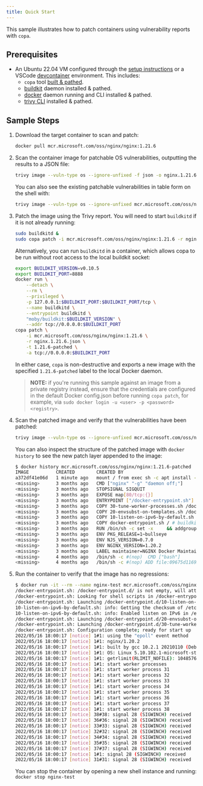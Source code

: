 ```yaml
---
title: Quick Start
---
```


This sample illustrates how to patch containers using vulnerability reports with `copa`.

## Prerequisites

* An Ubuntu 22.04 VM configured through the [setup instructions](./dev-setup.md) or a VSCode [devcontainer](../../.devcontainer/README.md) environment. This includes:
  * `copa` tool [built & pathed](./dev-setup.md).
  * [buildkit](https://github.com/moby/buildkit/#quick-start) daemon installed & pathed.
  * [docker](https://docs.docker.com/desktop/linux/install/#generic-installation-steps) daemon running and CLI installed & pathed.
  * [trivy CLI](https://aquasecurity.github.io/trivy/latest/getting-started/installation/) installed & pathed.

## Sample Steps

1. Download the target container to scan and patch:

    ```bash
    docker pull mcr.microsoft.com/oss/nginx/nginx:1.21.6
    ```

2. Scan the container image for patchable OS vulnerabilities, outputting the results to a JSON file:

    ```bash
    trivy image --vuln-type os --ignore-unfixed -f json -o nginx.1.21.6.json mcr.microsoft.com/oss/nginx/nginx:1.21.6
    ```

    You can also see the existing patchable vulnerabilities in table form on the shell with:

    ```bash
    trivy image --vuln-type os --ignore-unfixed mcr.microsoft.com/oss/nginx/nginx:1.21.6

3. Patch the image using the Trivy report. You will need to start `buildkitd` if it is not already running:

    ```bash
    sudo buildkitd &
    sudo copa patch -i mcr.microsoft.com/oss/nginx/nginx:1.21.6 -r nginx.1.21.6.json -t 1.21.6-patched
    ```

    Alternatively, you can run `buildkitd` in a container, which allows copa to be run without root access to the local buildkit socket:

    ```bash
    export BUILDKIT_VERSION=v0.10.5
    export BUILDKIT_PORT=8888
    docker run \
        --detach \
        --rm \
        --privileged \
        -p 127.0.0.1:$BUILDKIT_PORT:$BUILDKIT_PORT/tcp \
        --name buildkitd \
        --entrypoint buildkitd \
        "moby/buildkit:$BUILDKIT_VERSION" \
        --addr tcp://0.0.0.0:$BUILDKIT_PORT
    copa patch \
        -i mcr.microsoft.com/oss/nginx/nginx:1.21.6 \
        -r nginx.1.21.6.json \
        -t 1.21.6-patched \
        -a tcp://0.0.0.0:$BUILDKIT_PORT
    ```

    In either case, `copa` is non-destructive and exports a new image with the specified `1.21.6-patched` label to the local Docker daemon.

    > **NOTE:** if you're running this sample against an image from a private registry instead,
    > ensure that the credentials are configured in the default Docker config.json before running `copa patch`,
    > for example, via `sudo docker login -u <user> -p <password> <registry>`.

4. Scan the patched image and verify that the vulnerabilities have been patched:

    ```bash
    trivy image --vuln-type os --ignore-unfixed mcr.microsoft.com/oss/nginx/nginx:1.21.6-patched
    ```

    You can also inspect the structure of the patched image with `docker history` to see the new patch layer appended to the image:

    ```bash
    $ docker history mcr.microsoft.com/oss/nginx/nginx:1.21.6-patched
    IMAGE          CREATED        CREATED BY                                      SIZE      COMMENT
    a372df41e06d   1 minute ago   mount / from exec sh -c apt install --no-ins…   26.1MB    buildkit.exporter.image.v0
    <missing>      3 months ago   CMD ["nginx" "-g" "daemon off;"]                0B        buildkit.dockerfile.v0
    <missing>      3 months ago   STOPSIGNAL SIGQUIT                              0B        buildkit.dockerfile.v0
    <missing>      3 months ago   EXPOSE map[80/tcp:{}]                           0B        buildkit.dockerfile.v0
    <missing>      3 months ago   ENTRYPOINT ["/docker-entrypoint.sh"]            0B        buildkit.dockerfile.v0
    <missing>      3 months ago   COPY 30-tune-worker-processes.sh /docker-ent…   4.61kB    buildkit.dockerfile.v0
    <missing>      3 months ago   COPY 20-envsubst-on-templates.sh /docker-ent…   1.04kB    buildkit.dockerfile.v0
    <missing>      3 months ago   COPY 10-listen-on-ipv6-by-default.sh /docker…   1.96kB    buildkit.dockerfile.v0
    <missing>      3 months ago   COPY docker-entrypoint.sh / # buildkit          1.2kB     buildkit.dockerfile.v0
    <missing>      3 months ago   RUN /bin/sh -c set -x     && addgroup --syst…   61.1MB    buildkit.dockerfile.v0
    <missing>      3 months ago   ENV PKG_RELEASE=1~bullseye                      0B        buildkit.dockerfile.v0
    <missing>      3 months ago   ENV NJS_VERSION=0.7.0                           0B        buildkit.dockerfile.v0
    <missing>      3 months ago   ENV NGINX_VERSION=1.20.2                        0B        buildkit.dockerfile.v0
    <missing>      3 months ago   LABEL maintainer=NGINX Docker Maintainers <d…   0B        buildkit.dockerfile.v0
    <missing>      4 months ago   /bin/sh -c #(nop)  CMD ["bash"]                 0B 
    <missing>      4 months ago   /bin/sh -c #(nop) ADD file:09675d11695f65c55…   80.4MB
    ```

5. Run the container to verify that the image has no regressions:

    ```bash
    $ docker run -it --rm --name nginx-test mcr.microsoft.com/oss/nginx/nginx:1.21.6-patched
    /docker-entrypoint.sh: /docker-entrypoint.d/ is not empty, will attempt to perform configuration
    /docker-entrypoint.sh: Looking for shell scripts in /docker-entrypoint.d/
    /docker-entrypoint.sh: Launching /docker-entrypoint.d/10-listen-on-ipv6-by-default.sh
    10-listen-on-ipv6-by-default.sh: info: Getting the checksum of /etc/nginx/conf.d/default.conf
    10-listen-on-ipv6-by-default.sh: info: Enabled listen on IPv6 in /etc/nginx/conf.d/default.conf
    /docker-entrypoint.sh: Launching /docker-entrypoint.d/20-envsubst-on-templates.sh
    /docker-entrypoint.sh: Launching /docker-entrypoint.d/30-tune-worker-processes.sh
    /docker-entrypoint.sh: Configuration complete; ready for start up
    2022/05/16 18:00:17 [notice] 1#1: using the "epoll" event method
    2022/05/16 18:00:17 [notice] 1#1: nginx/1.20.2
    2022/05/16 18:00:17 [notice] 1#1: built by gcc 10.2.1 20210110 (Debian 10.2.1-6)
    2022/05/16 18:00:17 [notice] 1#1: OS: Linux 5.10.102.1-microsoft-standard-WSL2
    2022/05/16 18:00:17 [notice] 1#1: getrlimit(RLIMIT_NOFILE): 1048576:1048576
    2022/05/16 18:00:17 [notice] 1#1: start worker processes
    2022/05/16 18:00:17 [notice] 1#1: start worker process 31
    2022/05/16 18:00:17 [notice] 1#1: start worker process 32
    2022/05/16 18:00:17 [notice] 1#1: start worker process 33
    2022/05/16 18:00:17 [notice] 1#1: start worker process 34
    2022/05/16 18:00:17 [notice] 1#1: start worker process 35
    2022/05/16 18:00:17 [notice] 1#1: start worker process 36
    2022/05/16 18:00:17 [notice] 1#1: start worker process 37
    2022/05/16 18:00:17 [notice] 1#1: start worker process 38
    2022/05/16 18:00:17 [notice] 38#38: signal 28 (SIGWINCH) received
    2022/05/16 18:00:17 [notice] 36#36: signal 28 (SIGWINCH) received
    2022/05/16 18:00:17 [notice] 33#33: signal 28 (SIGWINCH) received
    2022/05/16 18:00:17 [notice] 32#32: signal 28 (SIGWINCH) received
    2022/05/16 18:00:17 [notice] 34#34: signal 28 (SIGWINCH) received
    2022/05/16 18:00:17 [notice] 35#35: signal 28 (SIGWINCH) received
    2022/05/16 18:00:17 [notice] 37#37: signal 28 (SIGWINCH) received
    2022/05/16 18:00:17 [notice] 1#1: signal 28 (SIGWINCH) received
    2022/05/16 18:00:17 [notice] 31#31: signal 28 (SIGWINCH) received
    ```

   You can stop the container by opening a new shell instance and running: `docker stop nginx-test`